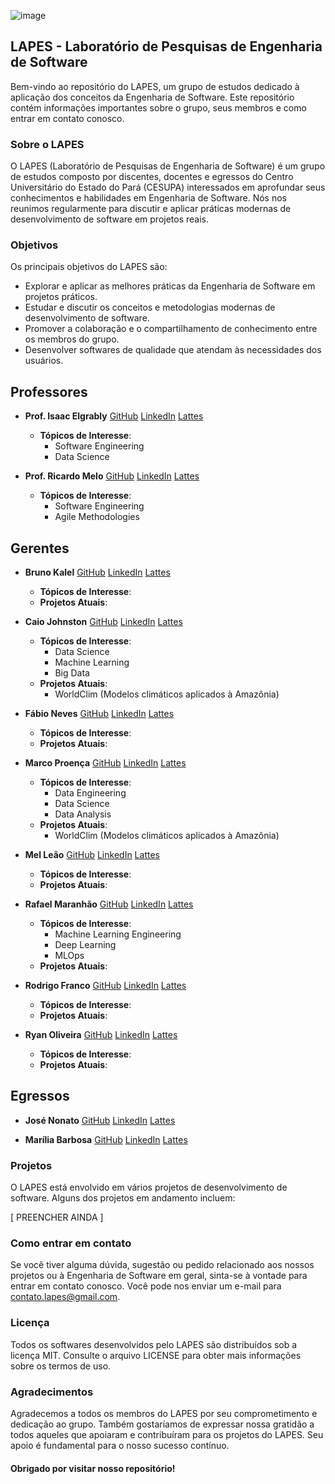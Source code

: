 ![image](https://github.com/LAPES-Engenharia-de-Software/.github/assets/67487494/fadba69b-3f2f-440d-a695-77b756033884)
## LAPES - Laboratório de Pesquisas de Engenharia de Software

Bem-vindo ao repositório do LAPES, um grupo de estudos dedicado à aplicação dos conceitos da Engenharia de Software. Este repositório contém informações importantes sobre o grupo, seus membros e como entrar em contato conosco.

### Sobre o LAPES
O LAPES (Laboratório de Pesquisas de Engenharia de Software) é um grupo de estudos composto por discentes, docentes e egressos do Centro Universitário do Estado do Pará (CESUPA) interessados em aprofundar seus conhecimentos e habilidades em Engenharia de Software. Nós nos reunimos regularmente para discutir e aplicar práticas modernas de desenvolvimento de software em projetos reais.

### Objetivos
Os principais objetivos do LAPES são:

- Explorar e aplicar as melhores práticas da Engenharia de Software em projetos práticos.
- Estudar e discutir os conceitos e metodologias modernas de desenvolvimento de software.
- Promover a colaboração e o compartilhamento de conhecimento entre os membros do grupo.
- Desenvolver softwares de qualidade que atendam às necessidades dos usuários.

## Professores
- **Prof. Isaac Elgrably** [GitHub](https://github.com/Elgrably) [LinkedIn](https://www.linkedin.com/in/isaac-elgrably-8a3440115/) [Lattes](http://lattes.cnpq.br/7590598824563858)
  - **Tópicos de Interesse**: 
    - Software Engineering
    - Data Science

- **Prof. Ricardo Melo** [GitHub](https://github.com/ricardorodrigomm) [LinkedIn](https://www.linkedin.com/in/ricardorodrigom/) [Lattes](https://www.linkedin.com/in/ricardorodrigom/)
  - **Tópicos de Interesse**:
    - Software Engineering
    - Agile Methodologies

## Gerentes
- **Bruno Kalel** [GitHub]() [LinkedIn]() [Lattes]()
  - **Tópicos de Interesse**: 
  - **Projetos Atuais**: 

- **Caio Johnston** [GitHub](https://github.com/CaioJohnston) [LinkedIn](https://www.linkedin.com/in/caio-johnston/) [Lattes](http://lattes.cnpq.br/1863233090462573)
  - **Tópicos de Interesse**:
    - Data Science
    - Machine Learning
    - Big Data
  - **Projetos Atuais**: 
    - WorldClim (Modelos climáticos aplicados à Amazônia)

- **Fábio Neves** [GitHub](https://github.com/FabioNeves00) [LinkedIn]() [Lattes]()
  - **Tópicos de Interesse**: 
  - **Projetos Atuais**: 

- **Marco Proença** [GitHub](https://github.com/Ninniet5670) [LinkedIn](https://www.linkedin.com/in/marco-aur%C3%A9lio-proen%C3%A7a-neto-629008210/) [Lattes](http://lattes.cnpq.br/0535353296172236)
  - **Tópicos de Interesse**:
    - Data Engineering
    - Data Science
    - Data Analysis
  - **Projetos Atuais**: 
    - WorldClim (Modelos climáticos aplicados à Amazônia)

- **Mel Leão** [GitHub]() [LinkedIn]() [Lattes]()
  - **Tópicos de Interesse**: 
  - **Projetos Atuais**: 

- **Rafael Maranhão** [GitHub](https://github.com/gabipasse) [LinkedIn](https://www.linkedin.com/in/rafael-maranhao-juliano/) [Lattes](http://lattes.cnpq.br/8114253255875215)
  - **Tópicos de Interesse**:
    - Machine Learning Engineering
    - Deep Learning
    - MLOps
  - **Projetos Atuais**: 

- **Rodrigo Franco** [GitHub]() [LinkedIn]() [Lattes]()
  - **Tópicos de Interesse**: 
  - **Projetos Atuais**: 

- **Ryan Oliveira** [GitHub](https://github.com/ryanolivrdev) [LinkedIn]() [Lattes]()
  - **Tópicos de Interesse**: 
  - **Projetos Atuais**: 

## Egressos
- **José Nonato** [GitHub](https://github.com/Jose-Nonato) [LinkedIn]() [Lattes]()

- **Marília Barbosa** [GitHub](https://github.com/mariliabarbosa) [LinkedIn]() [Lattes]()


### Projetos
O LAPES está envolvido em vários projetos de desenvolvimento de software. Alguns dos projetos em andamento incluem:

[ PREENCHER AINDA ] 

### Como entrar em contato
Se você tiver alguma dúvida, sugestão ou pedido relacionado aos nossos projetos ou à Engenharia de Software em geral, sinta-se à vontade para entrar em contato conosco. Você pode nos enviar um e-mail para contato.lapes@gmail.com.

### Licença
Todos os softwares desenvolvidos pelo LAPES são distribuídos sob a licença MIT. Consulte o arquivo LICENSE para obter mais informações sobre os termos de uso.

### Agradecimentos
Agradecemos a todos os membros do LAPES por seu comprometimento e dedicação ao grupo. Também gostaríamos de expressar nossa gratidão a todos aqueles que apoiaram e contribuíram para os projetos do LAPES. Seu apoio é fundamental para o nosso sucesso contínuo.

#### Obrigado por visitar nosso repositório!
